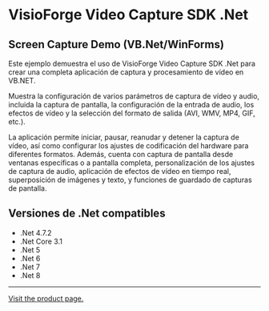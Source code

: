 ﻿# VisioForge Video Capture SDK .Net

## Screen Capture Demo (VB.Net/WinForms)

Este ejemplo demuestra el uso de VisioForge Video Capture SDK .Net para crear una completa aplicación de captura y procesamiento de vídeo en VB.NET.

Muestra la configuración de varios parámetros de captura de vídeo y audio, incluida la captura de pantalla, la configuración de la entrada de audio, los efectos de vídeo y la selección del formato de salida (AVI, WMV, MP4, GIF, etc.).

La aplicación permite iniciar, pausar, reanudar y detener la captura de vídeo, así como configurar los ajustes de codificación del hardware para diferentes formatos. Además, cuenta con captura de pantalla desde ventanas específicas o a pantalla completa, personalización de los ajustes de captura de audio, aplicación de efectos de vídeo en tiempo real, superposición de imágenes y texto, y funciones de guardado de capturas de pantalla.

## Versiones de .Net compatibles

* .Net 4.7.2
* .Net Core 3.1
* .Net 5
* .Net 6
* .Net 7
* .Net 8

---

[Visit the product page.](https://www.visioforge.com/video-capture-sdk-net)
